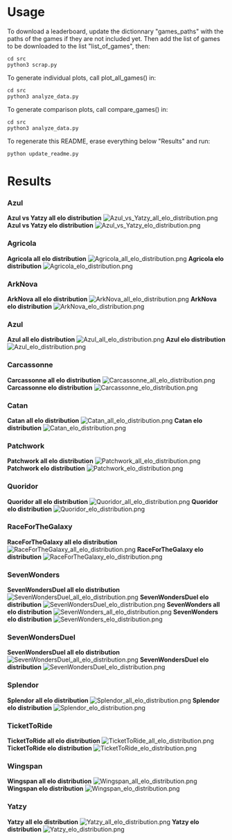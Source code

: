 # Usage
To download a leaderboard, update the dictionnary "games_paths" with the paths of the games if they are not included yet.
Then add the list of games to be downloaded to the list "list_of_games", then:
```
cd src
python3 scrap.py
```

To generate individual plots, call plot_all_games() in:
```
cd src
python3 analyze_data.py
```

To generate comparison plots, call compare_games() in:
```
cd src
python3 analyze_data.py
```

To regenerate this README, erase everything below "Results" and run:

```
python update_readme.py
```


# Results
### Azul
**Azul vs Yatzy all elo distribution**
![Azul_vs_Yatzy_all_elo_distribution.png](./comparison_results/Azul_vs_Yatzy_all_elo_distribution.png)
**Azul vs Yatzy elo distribution**
![Azul_vs_Yatzy_elo_distribution.png](./comparison_results/Azul_vs_Yatzy_elo_distribution.png)
### Agricola
**Agricola all elo distribution**
![Agricola_all_elo_distribution.png](./results/Agricola_all_elo_distribution.png)
**Agricola elo distribution**
![Agricola_elo_distribution.png](./results/Agricola_elo_distribution.png)
### ArkNova
**ArkNova all elo distribution**
![ArkNova_all_elo_distribution.png](./results/ArkNova_all_elo_distribution.png)
**ArkNova elo distribution**
![ArkNova_elo_distribution.png](./results/ArkNova_elo_distribution.png)
### Azul
**Azul all elo distribution**
![Azul_all_elo_distribution.png](./results/Azul_all_elo_distribution.png)
**Azul elo distribution**
![Azul_elo_distribution.png](./results/Azul_elo_distribution.png)
### Carcassonne
**Carcassonne all elo distribution**
![Carcassonne_all_elo_distribution.png](./results/Carcassonne_all_elo_distribution.png)
**Carcassonne elo distribution**
![Carcassonne_elo_distribution.png](./results/Carcassonne_elo_distribution.png)
### Catan
**Catan all elo distribution**
![Catan_all_elo_distribution.png](./results/Catan_all_elo_distribution.png)
**Catan elo distribution**
![Catan_elo_distribution.png](./results/Catan_elo_distribution.png)
### Patchwork
**Patchwork all elo distribution**
![Patchwork_all_elo_distribution.png](./results/Patchwork_all_elo_distribution.png)
**Patchwork elo distribution**
![Patchwork_elo_distribution.png](./results/Patchwork_elo_distribution.png)
### Quoridor
**Quoridor all elo distribution**
![Quoridor_all_elo_distribution.png](./results/Quoridor_all_elo_distribution.png)
**Quoridor elo distribution**
![Quoridor_elo_distribution.png](./results/Quoridor_elo_distribution.png)
### RaceForTheGalaxy
**RaceForTheGalaxy all elo distribution**
![RaceForTheGalaxy_all_elo_distribution.png](./results/RaceForTheGalaxy_all_elo_distribution.png)
**RaceForTheGalaxy elo distribution**
![RaceForTheGalaxy_elo_distribution.png](./results/RaceForTheGalaxy_elo_distribution.png)
### SevenWonders
**SevenWondersDuel all elo distribution**
![SevenWondersDuel_all_elo_distribution.png](./results/SevenWondersDuel_all_elo_distribution.png)
**SevenWondersDuel elo distribution**
![SevenWondersDuel_elo_distribution.png](./results/SevenWondersDuel_elo_distribution.png)
**SevenWonders all elo distribution**
![SevenWonders_all_elo_distribution.png](./results/SevenWonders_all_elo_distribution.png)
**SevenWonders elo distribution**
![SevenWonders_elo_distribution.png](./results/SevenWonders_elo_distribution.png)
### SevenWondersDuel
**SevenWondersDuel all elo distribution**
![SevenWondersDuel_all_elo_distribution.png](./results/SevenWondersDuel_all_elo_distribution.png)
**SevenWondersDuel elo distribution**
![SevenWondersDuel_elo_distribution.png](./results/SevenWondersDuel_elo_distribution.png)
### Splendor
**Splendor all elo distribution**
![Splendor_all_elo_distribution.png](./results/Splendor_all_elo_distribution.png)
**Splendor elo distribution**
![Splendor_elo_distribution.png](./results/Splendor_elo_distribution.png)
### TicketToRide
**TicketToRide all elo distribution**
![TicketToRide_all_elo_distribution.png](./results/TicketToRide_all_elo_distribution.png)
**TicketToRide elo distribution**
![TicketToRide_elo_distribution.png](./results/TicketToRide_elo_distribution.png)
### Wingspan
**Wingspan all elo distribution**
![Wingspan_all_elo_distribution.png](./results/Wingspan_all_elo_distribution.png)
**Wingspan elo distribution**
![Wingspan_elo_distribution.png](./results/Wingspan_elo_distribution.png)
### Yatzy
**Yatzy all elo distribution**
![Yatzy_all_elo_distribution.png](./results/Yatzy_all_elo_distribution.png)
**Yatzy elo distribution**
![Yatzy_elo_distribution.png](./results/Yatzy_elo_distribution.png)

